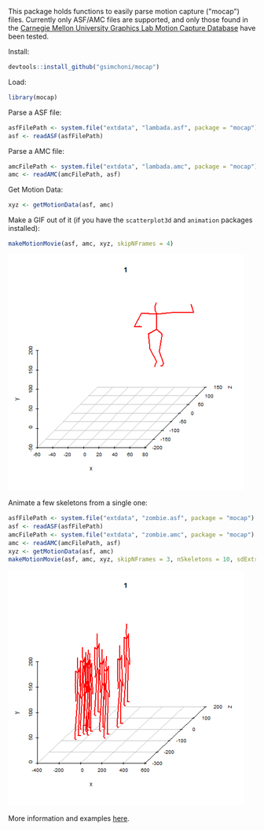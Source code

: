 
<!-- README.md is generated from README.Rmd. Please edit that file -->
This package holds functions to easily parse motion capture ("mocap") files. Currently only ASF/AMC files are supported, and only those found in the [Carnegie Mellon University Graphics Lab Motion Capture Database](http://mocap.cs.cmu.edu/) have been tested.

Install:

``` r
devtools::install_github("gsimchoni/mocap")
```

Load:

``` r
library(mocap)
```

Parse a ASF file:

``` r
asfFilePath <- system.file("extdata", "lambada.asf", package = "mocap")
asf <- readASF(asfFilePath)
```

Parse a AMC file:

``` r
amcFilePath <- system.file("extdata", "lambada.amc", package = "mocap")
amc <- readAMC(amcFilePath, asf)
```

Get Motion Data:

``` r
xyz <- getMotionData(asf, amc)
```

Make a GIF out of it (if you have the `scatterplot3d` and `animation` packages installed):

``` r
makeMotionMovie(asf, amc, xyz, skipNFrames = 4)
```

![Lambada!](lambada.gif)

Animate a few skeletons from a single one:

``` r
asfFilePath <- system.file("extdata", "zombie.asf", package = "mocap")
asf <- readASF(asfFilePath)
amcFilePath <- system.file("extdata", "zombie.amc", package = "mocap")
amc <- readAMC(amcFilePath, asf)
xyz <- getMotionData(asf, amc)
makeMotionMovie(asf, amc, xyz, skipNFrames = 3, nSkeletons = 10, sdExtraSkeleton = 100)
```

![Zombies!](zombies.gif)

More information and examples [here](http://giorasimchoni.com).
